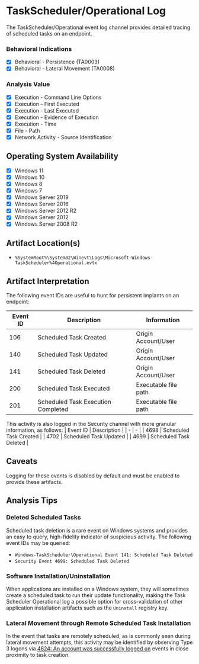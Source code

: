 # TaskScheduler/Operational Log
The TaskScheduler/Operational event log channel provides detailed tracing of scheduled tasks on an endpoint. 

### Behavioral Indications
 - [x] Behavioral - Persistence (TA0003)
 - [x] Behavioral - Lateral Movement (TA0008)

### Analysis Value
 - [x] Execution - Command Line Options
 - [x] Execution - First Executed
 - [x] Execution - Last Executed
 - [x] Execution - Evidence of Execution
 - [x] Execution - Time
 - [x] File - Path
 - [x] Network Activity - Source Identification

## Operating System Availability
 - [x] Windows 11
 - [x] Windows 10
 - [x] Windows 8
 - [x] Windows 7
 - [x] Windows Server 2019
 - [x] Windows Server 2016
 - [x] Windows Server 2012 R2
 - [x] Windows Server 2012
 - [x] Windows Server 2008 R2

## Artifact Location(s)
 - `%SystemRoot%\System32\Winevt\Logs\Microsoft-Windows-TaskScheduler%4Operational.evtx`

## Artifact Interpretation
The following event IDs are useful to hunt for persistent implants on an endpoint:

| Event ID | Description | Information |
| - | - | - |
| 106 | Scheduled Task Created | Origin Account/User |
| 140 | Scheduled Task Updated | Origin Account/User |
| 141 | Scheduled Task Deleted | Origin Account/User |
| 200 | Scheduled Task Executed | Executable file path |
| 201 | Scheduled Task Execution Completed | Executable file path |

This activity is also logged in the Security channel with more granular information, as follows:
| Event ID | Description |
| - | - |
| 4698 | Scheduled Task Created |
| 4702 | Scheduled Task Updated |
| 4699 | Scheduled Task Deleted |

## Caveats
Logging for these events is disabled by default and must be enabled to provide these artifacts.

## Analysis Tips

### Deleted Scheduled Tasks
Scheduled task deletion is a rare event on Windows systems and provides an easy to query, high-fidelity indicator of suspicious activity. The following event IDs may be queried:

 - `Windows-TaskScheduler\Operational Event 141: Scheduled Task Deleted`
 - `Security Event 4699: Scheduled Task Deleted`

### Software Installation/Uninstallation
When applications are installed on a Windows system, they will sometimes create a scheduled task to run their update functionality, making the Task Scheduler Operational log a possible option for cross-validation of other application installation artifacts such as the `Uninstall` registry key. 

### Lateral Movement through Remote Scheduled Task Installation
In the event that tasks are remotely scheduled, as is commonly seen during lateral movement attempts, this activity may be identified by observing Type 3 logons via [4624: An account was successfully logged on](/account/evtx-4624-successful-logon.md) events in close proximity to task creation.